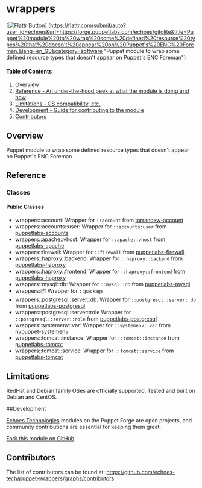 # wrappers

[![Flattr Button](https://api.flattr.com/button/flattr-badge-large.png "Flattr This!")]
(https://flattr.com/submit/auto?user_id=echoes&url=https://forge.puppetlabs.com/echoes/gitolite&title=Puppet%20module%20to%20wrap%20some%20defined%20resource%20types%20that%20doesn't%20appear%20on%20Puppet's%20ENC%20Foreman.&lang=en_GB&category=software "Puppet module to wrap some defined resource types that doesn't appear on Puppet's ENC Foreman")

#### Table of Contents

1. [Overview](#overview)
2. [Reference - An under-the-hood peek at what the module is doing and how](#reference)
3. [Limitations - OS compatibility, etc.](#limitations)
4. [Development - Guide for contributing to the module](#development)
5. [Contributors](#contributors)

## Overview

Puppet module to wrap some defined resource types that doesn't appear on Puppet's ENC Foreman

## Reference

### Classes

#### Public Classes

* wrappers::account: Wrapper for ```::account``` from [torrancew-account](https://forge.puppetlabs.com/torrancew/account)
* wrappers::accounts::user: Wrapper for ```::accounts:user``` from [puppetlabs-accounts](https://forge.puppetlabs.com/puppetlabs/accounts)
* wrappers::apache::vhost: Wrapper for ```::apache::vhost``` from [puppetlabs-apache](https://forge.puppetlabs.com/puppetlabs/apache)
* wrappers::firewall: Wrapper for ```::firewall``` from [puppetlabs-firewall](https://forge.puppetlabs.com/puppetlabs/firewall)
* wrappers::haproxy::backend: Wrapper for ```::haproxy::backend``` from [puppetlabs-haproxy](https://forge.puppetlabs.com/puppetlabs/haproxy)
* wrappers::haproxy::frontend: Wrapper for ```::haproxy::frontend``` from [puppetlabs-haproxy](https://forge.puppetlabs.com/puppetlabs/haproxy)
* wrappers::mysql::db: Wrapper for ```::mysql::db``` from [puppetlabs-mysql](https://forge.puppetlabs.com/puppetlabs/mysql)
* wrappers::package: Wrapper for ```::package```
* wrappers::postgresql::server::db: Wrapper for ```::postgresql::server::db``` from [puppetlabs-postgresql](https://forge.puppetlabs.com/puppetlabs/postgresql)
* wrappers::postgresql::server::role Wrapper for ```::postgresql::server::role``` from [puppetlabs-postgresql](https://forge.puppetlabs.com/puppetlabs/postgresql)
* wrappers::systemenv::var: Wrapper for ```::systemenv::var``` from [nvpuppet-systemenv](https://forge.puppetlabs.com/nvpuppet/systemenv)
* wrappers::tomcat::instance: Wrapper for ```::tomcat::instance``` from [puppetlabs-tomcat](https://forge.puppetlabs.com/puppetlabs/tomcat)
* wrappers::tomcat::service: Wrapper for ```::tomcat::service``` from [puppetlabs-tomcat](https://forge.puppetlabs.com/puppetlabs/tomcat)

## Limitations

RedHat and Debian family OSes are officially supported. Tested and built on Debian and CentOS.

##Development

[Echoes Technologies](https://www.echoes-tech.com) modules on the Puppet Forge are open projects, and community contributions are essential for keeping them great.

[Fork this module on GitHub](https://github.com/echoes-tech/puppet-wrappers/fork)

## Contributors

The list of contributors can be found at: https://github.com/echoes-tech/puppet-wrappers/graphs/contributors
